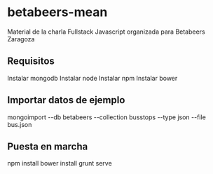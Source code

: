 betabeers-mean
====================

Material de la charla Fullstack Javascript organizada para Betabeers Zaragoza

## Requisitos
Instalar mongodb
Instalar node
Instalar npm
Instalar bower

## Importar datos de ejemplo
mongoimport --db betabeers --collection busstops --type json --file bus.json

## Puesta en marcha
npm install
bower install
grunt serve
